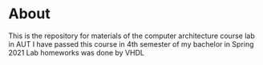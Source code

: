 # About
This is the repository for materials of the computer architecture course lab  in AUT 
I have passed this course in 4th semester of my bachelor in Spring 2021
Lab homeworks was done by VHDL
